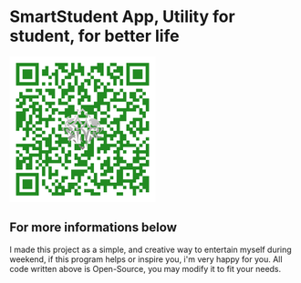 # SmartStudent App, Utility for student, for better life
<img src="https://raw.githubusercontent.com/Mndvv/smartstudentapp/363bee17273f5b894db4c43b053abf3b27b382f5/linktodocs-qrcode.svg" alt="Link to documentation QR Code" height="256" width="auto"></img>
## For more informations below

I made this project as a simple, and creative way to entertain myself during weekend, if this program helps or inspire you, i'm very happy for you.
All code written above is Open-Source, you may modify it to fit your needs.
